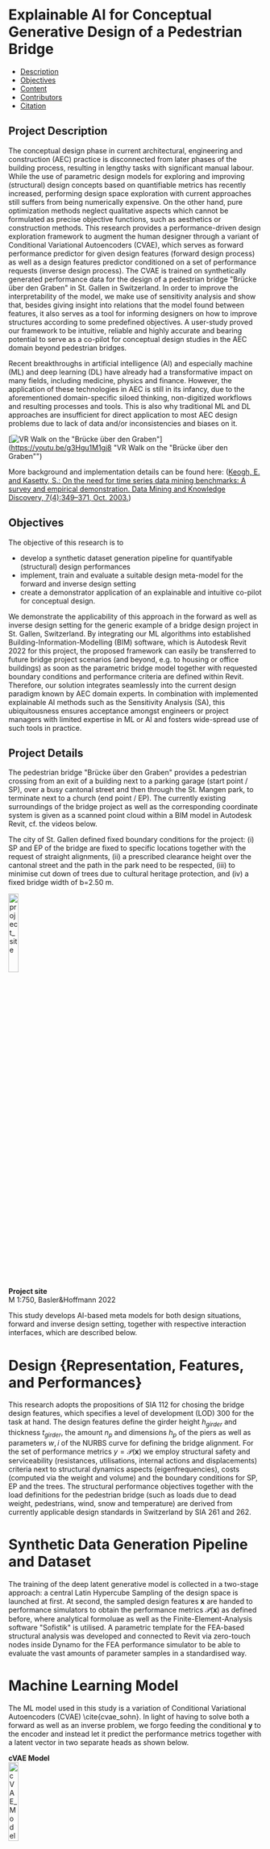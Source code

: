 <!--https://mkrausai.github.io/research/01_SciML/01_BH_PedestrianBridge_XAI/-->
<script src='https://cdnjs.cloudflare.com/ajax/libs/mathjax/2.7.4/MathJax.js?config=default'></script>


# Explainable AI for Conceptual Generative Design of a Pedestrian Bridge

<!-- A repository of structural information on the design of pedestrian bridges
============================== -->

*   [Description](#description)
*   [Objectives](#objectives)
*   [Content](#content)
*   [Contributors](#contributors)
*   [Citation](#citation)

## <a name="description"></a>Project Description
The conceptual design phase in current architectural, engineering and construction (AEC) practice is disconnected from later phases of the building process, resulting in lengthy tasks with significant manual labour. While the use of parametric design models for exploring and improving (structural) design concepts based on quantifiable metrics has recently increased, performing design space exploration with current approaches still suffers from being numerically expensive. On the other hand, pure optimization methods neglect qualitative aspects which cannot be formulated as precise objective functions, such as aesthetics or construction methods. This research provides a performance-driven design exploration framework to augment the human designer through a variant of Conditional Variational Autoencoders (CVAE), which serves as forward performance predictor for given design features (forward design process) as well as a design features predictor conditioned on a set of performance requests (inverse design process). The CVAE is trained on synthetically generated performance data for the design of a pedestrian bridge "Brücke über den Graben" in St. Gallen in Switzerland. In order to improve the interpretability of the model, we make use of sensitivity analysis and show that, besides giving insight into relations that the model found between features, it also serves as a tool for informing designers on how to improve structures according to some predefined objectives. A user-study proved our framework to be intuitive, reliable and highly accurate and bearing potential to serve as a co-pilot for conceptual design studies in the AEC domain beyond pedestrian bridges.

Recent breakthroughs in artificial intelligence (AI) and especially machine (ML) and deep learning (DL) have already had a transformative impact on many fields, including medicine, physics and finance. However, the application of these technologies in AEC is still in its infancy, due to the aforementioned domain-specific siloed thinking, non-digitized workflows and resulting processes and tools. This is also why traditional ML and DL approaches are insufficient for direct application to most AEC design problems due to lack of data and/or inconsistencies and biases on it. 


[![VR Walk on the "Brücke über den Graben"](https://youtu.be/g3Hgu1M1gj8/0.jpg)](https://youtu.be/g3Hgu1M1gj8 "VR Walk on the "Brücke über den Graben"")


More background and implementation details can be found here: ([Keogh, E. and Kasetty, S.: On the need for time series data mining benchmarks: A survey and empirical demonstration. Data Mining and Knowledge Discovery, 7(4):349–371, Oct. 2003.](https://link.springer.com/article/10.1023/A:1024988512476))


## <a name="objectives"></a>Objectives
The objective of this research is to 
*   develop a synthetic dataset generation pipeline for quantifyable (structural) design performances
*   implement, train and evaluate a suitable design meta-model for the forward and inverse design setting
*   create a demonstrator application of an explainable and intuitive co-pilot for conceptual design. 

We demonstrate the applicability of this approach in the forward as well as inverse design setting for the generic example of a bridge design project in St. Gallen, Switzerland. By integrating our ML algorithms into established Building-Information-Modelling (BIM) software, which is Autodesk Revit 2022 for this project, the proposed framework can easily be transferred to future bridge project scenarios (and beyond, e.g. to housing or office buildings) as soon as the parametric bridge model together with requested boundary conditions and performance criteria are defined within Revit. Therefore, our solution integrates seamlessly into the current design paradigm known by AEC domain experts. In combination with implemented explainable AI methods such as the Sensitivity Analysis (SA), this ubiquitousness ensures acceptance amongst engineers or project managers with limited expertise in ML or AI and fosters wide-spread use of such tools in practice.


## <a name="content"></a> Project Details
The pedestrian bridge "Brücke über den Graben" provides a pedestrian crossing from an exit of a building next to a parking garage (start point / SP), over a busy cantonal street and then through the St. Mangen park, to terminate next to a church (end point / EP). The currently existing surroundings of the bridge project as well as the corresponding coordinate system is given as a scanned point cloud within a BIM model in Autodesk Revit, cf. the videos below. 

The city of St. Gallen defined fixed boundary conditions for the project: (i) SP and EP of the bridge are fixed to specific locations together with the request of straight alignments, (ii) a prescribed clearance height over the cantonal street and the path in the park need to be respected, (iii) to minimise cut down of trees due to cultural heritage protection, and (iv) a fixed bridge width of b=2.50 m.

<img src="https://mkrausai.github.io/research/01_SciML/01_BH_PedestrianBridge_XAI/figs/ProjectSite.png" width="20%" alt="project_site" /><br />
**Project site**<br />
 M 1:750, Basler&Hoffmann 2022<br />

This study develops AI-based meta models for both design situations, forward and inverse design setting, together with respective interaction interfaces, which are described below.


# <a name="sec:DesignRepresentation"></a> Design {Representation, Features, and Performances}
This research adopts the propositions of SIA 112 for chosing the bridge design features, which specifies a level of development (LOD) 300 for the task at hand. The design features define the girder height $h_{girder}$ and thickness $t_{girder}$, the amount $n_{p}$ and dimensions $h_{p}$ of the piers as well as parameters $w,i$ of the NURBS curve for defining the bridge alignment. For the set of performance metrics $y = \mathcal{P}(\mathbf{x})$ we employ structural safety and serviceability (resistances, utilisations, internal actions and displacements) criteria next to structural dynamics aspects (eigenfrequencies), costs (computed via the weight and volume) and the boundary conditions for SP, EP and the trees. The structural performance objectives together with the load definitions for the pedestrian bridge (such as loads due to dead weight, pedestrians, wind, snow and temperature) are derived from currently applicable design standards in Switzerland by SIA 261 and 262. 

# <a name="sec:data"></a> Synthetic Data Generation Pipeline and Dataset
The training of the deep latent generative model is collected in a two-stage approach: a central Latin Hypercube Sampling of the design space is launched at first. At second, the sampled design features $\mathbf{x}$ are handed to performance simulators to obtain the performance metrics $\mathcal{P}(\mathbf{x})$ as defined before, where analytical formoluae as well as the Finite-Element-Analysis software "Sofistik" is utilised. A parametric template for the FEA-based structural analysis was developed and connected to Revit via zero-touch nodes inside Dynamo for the FEA performance simulator to be able to evaluate the vast amounts of parameter samples in a standardised way.

# <a name="sec:MLmodel"></a> Machine Learning Model
The ML model used in this study is a variation of Conditional Variational Autoencoders (CVAE) \cite{cvae_sohn}. In light of having to solve both a forward as well as an inverse problem, we forgo feeding the conditional $\mathbf{y}$ to the encoder and instead let it predict the performance metrics together with a latent vector in two separate heads as shown below.

**cVAE Model**<br />
<img src="https://mkrausai.github.io/research/01_SciML/01_BH_PedestrianBridge_XAI/figs/cvae.pdf" width="20%" alt="cVAE_Model" /><br />
 Architecture of our CVAE network acting both as surrogate as well as generative model<br />


# <a name="sec:sensitivity"></a> Explainability through Design Sensitivity Analysis
This research adopts the idea of Sensitivity Analysis (SA), which is well-known in Finite-Element-Analysis by taking the derivative of the performance metrics w.r.t. the design variables Computing these derivatives in established solvers such as the FEM is expensive, while deep learning models, such as the proposed CVAE of this project, deliver these very efficiently through Automatic Differentiation (AD). When inspecting the sensitivity of a performance metric $\frac{\partial \mathbf{\hat{y}_i}}{\partial \mathbf{x}}$ for a certain design $\mathbf{x}$, the designer receives information in which direction the design variables should be changed in order to improve the particular performance attribute. Furthermore, the distribution of sensitivities over a large set of designs yields information about the network's decision-making. An expert designer with prior knowledge in the design, analysis and construction of bridges can therefore, to a certain extent, estimate the model's reliability based on the relations it found between the features.
%

## <a name="sec:Results"></a> Results and Discussion
We sampled 18'000 instances of the pedestrian bridges together with their performances within the generative design as described before to form the dataset for subsequent CVAE training. While the Latin-Hypercube-Sampling of the Design space was conducted in a few seconds, obtaining performances of a batch of 600 design instances via FEA took on average around 55 minutes.

Figure~\ref{fig:InverseGUI} shows the prototype of a user interface for the inverse design situation developed within Revit Dynamo. It provides the user with sliders and check-boxes, allowing to set desired performance metrics such as ranges for costs or the maximum structural utilisation in the ultimate as well as serviceability limit state. More fine grained requests for different objectives, as well as an additional visualisation of the latent space and the mapping of the objectives, is also possible, yet has been omitted for the sake of clearness. The right hand side of the user interface displays the sensitivity plots as well as a scatter plot for finding the Pareto front. Finally, a rendering of the generated bridge is shown, which can be inspected either on the screen in 2D, or in 3D through virtual reality on smartphones or dedicated devices.

We demonstrated our developments to a selected group of researchers and practitioners (15 persons) within a hands-on session. The collected feedback towards ergonomics, efficiency and quality prove our framework to be intuitive, efficient, reliable and to bear a great potential for applications in practice.

[![Explainable AI Interface for Forward and Inverse Pedestrian Bridge Design](https://youtu.be/6pVvFye_5ko/0.jpg)](https://youtu.be/6pVvFye_5ko "Explainable AI Interface for Forward and Inverse Pedestrian Bridge Design")

## <a name="sec:Conclusions"></a> Conclusions
Our proposed framework for design subspace learning establishes a new paradigm for performance-conditioned exploration of design spaces, which is neither an optimisation setting nor a random process. Rather, it provides an intuitive and efficient cartography of the vastness of these design spaces. Instead of replacing human intuition with predefined, deterministic, quantitative rules, the AI acts as a design collaborator/co-pilot that augments the human designer's intuition on the problem at hand.

This research provides a variation of CVAEs tailored to forward and inverse design situations. We showed the potential of our CVAE in meta-modelling (i) the forward problem by providing a surrogate to estimate more efficiently and quickly design performances given design features, (ii) compression of complex design spaces into continuous, smooth, low-dimensional design subspaces. With a forward pass through our CVAE being extremely efficient, it can provide performance conditioned designs in quasi real-time and thus augment human designers by providing instant feedback and proposals during the iterative prototyping phase. Furthermore, with analytical derivatives inherently provided in neural networks, we demonstrated that the sensitivity analysis serves as powerful tool for both design optimisation as well as model interpretability. The latter is crucial for building trust and achieving wide acceptance of this kind of design augmentation tools in the AEC domain. The collected user responses prove our framework possesses the potential to find wide application in industry and research as a co-pilot for conceptual design studies in the AEC domain beyond pedestrian bridges.

## <a name="citation"></a>Citation

[xxx](http://www.sciencedirect.com/science/article/pii/S1876610217330047) 

[ResearchGate](https://ww)

```
BibTex:
@article{xxx,
title = "xxx ",
journal = "xx"
}
```


## <a name="contributors"></a>Contributors

.gallery {
    display: grid;
    grid-template-columns: repeat(2, 1fr);
    grid-template-rows: repeat(2, 5vw);
    grid-gap: 15px;
}

<div class="gallery">
  <figure class="gallery__item gallery__item--1">
    <img src="https://mkrausai.github.io/img/persons/VeraBalmer.jpg" class="gallery__img" alt="Vera Balmer">
  </figure>
  **M.Sc. Vera Balmer**<br />
  Doctoral Researcher in SciML4AEC at ETH Zurich<br />

  <figure class="gallery__item gallery__item--2">
    <img src="https://mkrausai.github.io/img/persons/Rafael-Bischof-2.jpg" class="gallery__img" alt="Rafael Bischof">
  </figure>
  **M.Sc. Rafael Bischof**<br />
  Data Scientist (Swiss Data Science Center) and Researcher in SciML4AEC<br />

  <figure class="gallery__item gallery__item--3">
    <img src="https://mkrausai.github.io/img/persons/bild_sophia.jpeg" class="gallery__img" alt="Sophia Kuhn">
  </figure>
  **M.Sc. Sophia Kuhn**<br />
  Doctoral Researcher in SciML4AEC at ETH Zurich<br />

  <figure class="gallery__item gallery__item--4">
    <img src="https://mkrausai.github.io/img/persons/Michael6_3.jpg" class="gallery__img" alt="Michael Kraus">
  </figure>
  **Dr. Michael A. Kraus, M.Sc.(hons)**<br />
  Senior Researcher in SciML4AEC and Co-Leader of the Immersive Design Lab of Design++ at ETH Zurich<br />
</div>


<!-- <img src="https://mkrausai.github.io/img/persons/VeraBalmer.jpg" width="20%" alt="Vera Balmer" /><br />
**M.Sc. Vera Balmer**<br />
Doctoral Researcher in SciML4AEC at ETH Zurich<br />

<img src="https://mkrausai.github.io/img/persons/Rafael-Bischof-2.jpg" width="20%" alt="Rafael Bischof" /><br />
**M.Sc. Rafael Bischof**<br />
Data Scientist (Swiss Data Science Center) and Researcher in SciML4AEC<br />

<img src="https://mkrausai.github.io/img/persons/bild_sophia.jpeg" width="20%" alt="Sophia Kuhn" /><br />
**M.Sc. Sophia Kuhn**<br />
Doctoral Researcher in SciML4AEC at ETH Zurich<br />

<img src="https://mkrausai.github.io/img/persons/Michael6_3.jpg" width="20%" alt="Michael Kraus" /><br />
**Dr. Michael A. Kraus, M.Sc.(hons)**<br />
Senior Researcher in SciML4AEC and Co-Leader of the Immersive Design Lab of Design++ at ETH Zurich<br />

# Contact
Dr. Michael A. Kraus, M.Sc.(hons)
Institute für Baustatik und Konstruktion (IBK)
ETH Zürich
kraus@ibk.baug.ethz.ch
https://kaufmann.ibk.ethz.ch/de/personen/mitarbeitende/dr-michael-anton-kraus.html
-->

------------
Shield: [![CC BY 4.0][cc-by-shield]][cc-by]

This work is licensed under a
[Creative Commons Attribution 4.0 International License][cc-by].

[![CC BY 4.0][cc-by-image]][cc-by]

[cc-by]: http://creativecommons.org/licenses/by/4.0/
[cc-by-image]: https://i.creativecommons.org/l/by/4.0/88x31.png
[cc-by-shield]: https://img.shields.io/badge/License-CC%20BY%204.0-lightgrey.svg

